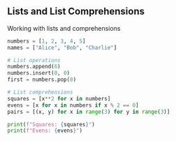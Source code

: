 ## Lists and List Comprehensions
Working with lists and comprehensions
```python
numbers = [1, 2, 3, 4, 5]
names = ["Alice", "Bob", "Charlie"]

# List operations
numbers.append(6)
numbers.insert(0, 0)
first = numbers.pop(0)

# List comprehensions
squares = [x**2 for x in numbers]
evens = [x for x in numbers if x % 2 == 0]
pairs = [(x, y) for x in range(3) for y in range(3)]

print(f"Squares: {squares}")
print(f"Evens: {evens}")
```